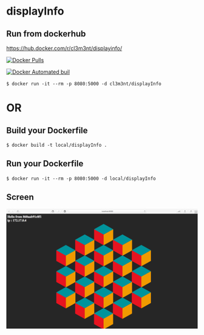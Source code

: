 # displayInfo

## Run from dockerhub 

https://hub.docker.com/r/cl3m3nt/displayinfo/

[![Docker Pulls](https://img.shields.io/docker/pulls/mashape/kong.svg?maxAge=2592000?style=flat-square)](https://hub.docker.com/r/cl3m3nt/displayinfo/)

[![Docker Automated buil](https://img.shields.io/docker/automated/jrottenberg/ffmpeg.svg?maxAge=2592000)](https://hub.docker.com/r/cl3m3nt/displayinfo/)

```
$ docker run -it --rm -p 8080:5000 -d cl3m3nt/displayInfo
```

# OR




## Build your Dockerfile

```
$ docker build -t local/displayInfo .
```

## Run your Dockerfile

```
$ docker run -it --rm -p 8080:5000 -d local/displayInfo
```


## Screen

![](screen.png)
